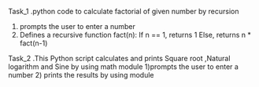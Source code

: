 Task_1 
.python code to calculate factorial of given number by recursion 
1) prompts the  user to enter a number 
2) Defines a recursive function fact(n):
   If n == 1, returns 1
   Else, returns n * fact(n-1)

Task_2 
.This Python script calculates and prints Square root ,Natural logarithm and Sine by using math module 
1)prompts the  user to enter a number
2) prints the results by using module
